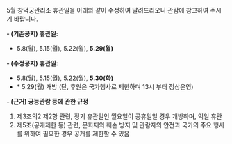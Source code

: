 5월 창덕궁관리소 휴관일을 아래와 같이 수정하여 알려드리오니 관람에 참고하여 주시기 바랍니다.

**- (기존공지) 휴관일:**
  - 5.8(월), 5.15(월), 5.22(월), **5.29(월)**

**- (수정공지) 휴관일:**
  - 5.8(월), 5.15(월), 5.22(월), **5.30(화)**
  - \* 5.29(월) 개방 (단, 후원은 국가행사로 제한하며 13시 부터 정상운영)

**- (근거) 궁능관람 등에 관한 규정**
1. 제3조의2 제2항 관련, 정기 휴관일인 월요일이 공휴일일 경우 개방하며, 익일 휴관
2. 제5조(공개제한 등) 관련, 문화재의 훼손 방지 및 관람자의 안전과 국가의 주요 행사를 위하여 필요한 경우 공개를 제한할 수 있음